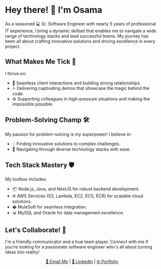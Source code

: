 <!--
**oahmadgit/oahmadgit** is a ✨ _special_ ✨ repository because its `README.md` (this file) appears on your GitHub profile.

Here are some ideas to get you started:

- 🔭 I’m currently working on ...
- 🌱 I’m currently learning ...
- 👯 I’m looking to collaborate on ...
- 🤔 I’m looking for help with ...
- 💬 Ask me about ...
- 📫 How to reach me: ...
- 😄 Pronouns: ...
- ⚡ Fun fact: ...
-->

# Hey there! 👋 I'm Osama

As a seasoned 💻 Sr. Software Engineer with nearly 5 years of professional IT experience, I bring a dynamic skillset that enables me to navigate a wide range of technology stacks and lead successful teams. My journey has been all about crafting innovative solutions and driving excellence in every project.

## What Makes Me Tick 🚀

I thrive on:

- 🤝 Seamless client interactions and building strong relationships.
- 🔥 Delivering captivating demos that showcase the magic behind the code.
- ⚙️ Supporting colleagues in high-pressure situations and making the impossible possible.

## Problem-Solving Champ 🛠️

My passion for problem-solving is my superpower! I believe in:

- 💡 Finding innovative solutions to complex challenges.
- 🎯 Navigating through diverse technology stacks with ease.

## Tech Stack Mastery 🛡️

My toolbox includes:

- 📦 Node.js, Java, and NestJS for robust backend development.
- 🌐 AWS Services (S3, Lambda, EC2, ECS, ECR) for scalable cloud solutions.
- � MuleSoft for seamless integration.
- 📊 MySQL and Oracle for data management excellence.

## Let's Collaborate! 🤝

I'm a friendly communicator and a true team player. Connect with me if you're looking for a passionate software engineer who's all about turning ideas into reality!

<div align="center">
    <a href="mailto:m.osamaahmad@outlook.com">📧 Email Me</a> | 
    <a href="https://www.linkedin.com/in/oahmad13">💼 LinkedIn</a> | 
    <a href="https://www.salesforce.com/trailblazer/oahmad13">🌐 Portfolio</a>
</div>
